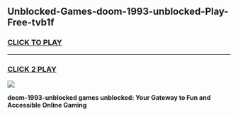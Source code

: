 
## Unblocked-Games-doom-1993-unblocked-Play-Free-tvb1f
<h3>
<a href="https://premium76.site?title=doom-1993-unblocked&ref=12A">CLICK TO PLAY</a></h3>
<hr>

<h3>
<a href="https://premium76.site?title=doom-1993-unblocked&ref=12A">CLICK 2 PLAY</a>
  
</h3>

<a href="https://premium76.site?title=doom-1993-unblocked&ref=12A"><img src="https://clearcache.store/games.png"></a>


**doom-1993-unblocked games unblocked: Your Gateway to Fun and Accessible Online Gaming**
